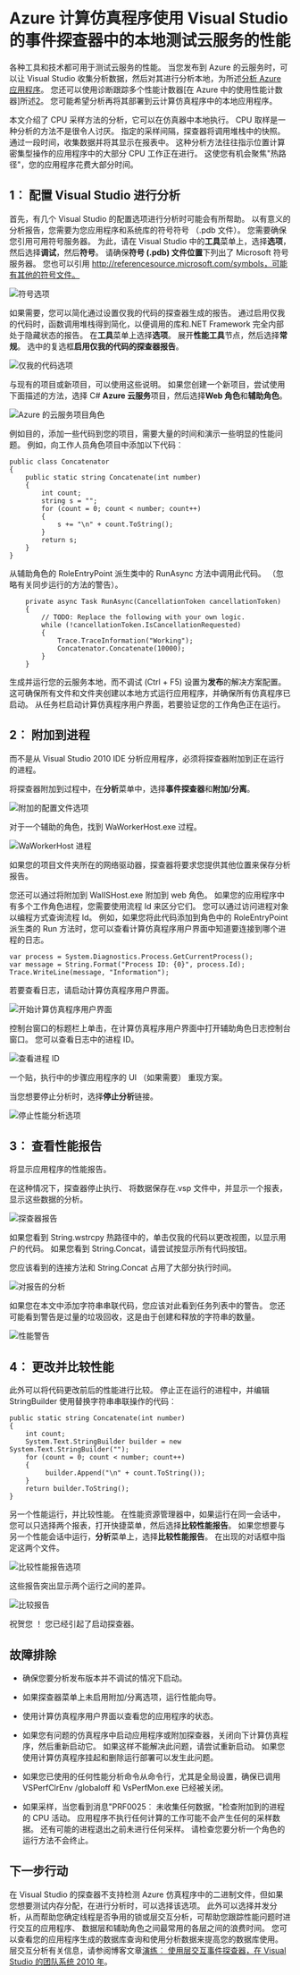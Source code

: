 <properties 
    pageTitle="分析计算仿真程序在本地云服务 |Microsoft Azure" 
    services="cloud-services"
    description="与 Visual Studio 探查器研究云服务中的性能问题" 
    documentationCenter=""
    authors="TomArcher" 
    manager="douge" 
    editor=""
    tags="" 
    />

<tags 
    ms.service="cloud-services" 
    ms.workload="na" 
    ms.tgt_pltfrm="na" 
    ms.devlang="multiple" 
    ms.topic="article" 
    ms.date="07/30/2016" 
    ms.author="tarcher"/>

# <a name="testing-the-performance-of-a-cloud-service-locally-in-the-azure-compute-emulator-using-the-visual-studio-profiler"></a>Azure 计算仿真程序使用 Visual Studio 的事件探查器中的本地测试云服务的性能

各种工具和技术都可用于测试云服务的性能。
当您发布到 Azure 的云服务时，可以让 Visual Studio 收集分析数据，然后对其进行分析本地，为所述[分析 Azure 应用程序][1]。
您还可以使用诊断跟踪多个性能计数器[在 Azure 中的使用性能计数器]所述[2]。
您可能希望分析再将其部署到云计算仿真程序中的本地应用程序。

本文介绍了 CPU 采样方法的分析，它可以在仿真器中本地执行。 CPU 取样是一种分析的方法不是很令人讨厌。 指定的采样间隔，探查器将调用堆栈中的快照。 通过一段时间，收集数据并将其显示在报表中。 这种分析方法往往指示位置计算密集型操作的应用程序中的大部分 CPU 工作正在进行。  这使您有机会聚焦"热路径"，您的应用程序花费大部分时间。



## <a name="1-configure-visual-studio-for-profiling"></a>1︰ 配置 Visual Studio 进行分析

首先，有几个 Visual Studio 的配置选项进行分析时可能会有所帮助。 以有意义的分析报告，您需要为您应用程序和系统库的符号符号 （.pdb 文件）。 您需要确保您引用可用符号服务器。 为此，请在 Visual Studio 中的**工具**菜单上，选择**选项**，然后选择**调试**，然后**符号**。 请确保**符号 (.pdb) 文件位置**下列出了 Microsoft 符号服务器。  您也可以引用 http://referencesource.microsoft.com/symbols，可能有其他的符号文件。

![符号选项][4]

如果需要，您可以简化通过设置仅我的代码的探查器生成的报告。 通过启用仅我的代码时，函数调用堆栈得到简化，以便调用的库和.NET Framework 完全内部处于隐藏状态的报告。 在**工具**菜单上选择**选项**。 展开**性能工具**节点，然后选择**常规**。 选中的复选框**启用仅我的代码的探查器报告**。

![仅我的代码选项][17]

与现有的项目或新项目，可以使用这些说明。  如果您创建一个新项目，尝试使用下面描述的方法，选择 C# **Azure 云服务**项目，然后选择**Web 角色**和**辅助角色**。

![Azure 的云服务项目角色][5]

例如目的，添加一些代码到您的项目，需要大量的时间和演示一些明显的性能问题。 例如，向工作人员角色项目中添加以下代码︰

    public class Concatenator
    {
        public static string Concatenate(int number)
        {
            int count;
            string s = "";
            for (count = 0; count < number; count++)
            {
                s += "\n" + count.ToString();
            }
            return s;
        }
    }

从辅助角色的 RoleEntryPoint 派生类中的 RunAsync 方法中调用此代码。 （忽略有关同步运行的方法的警告）。

        private async Task RunAsync(CancellationToken cancellationToken)
        {
            // TODO: Replace the following with your own logic.
            while (!cancellationToken.IsCancellationRequested)
            {
                Trace.TraceInformation("Working");
                Concatenator.Concatenate(10000);
            }
        }

生成并运行您的云服务本地，而不调试 (Ctrl + F5) 设置为**发布**的解决方案配置。 这可确保所有文件和文件夹创建以本地方式运行应用程序，并确保所有仿真程序已启动。 从任务栏启动计算仿真程序用户界面，若要验证您的工作角色正在运行。

## <a name="2-attach-to-a-process"></a>2︰ 附加到进程

而不是从 Visual Studio 2010 IDE 分析应用程序，必须将探查器附加到正在运行的进程。 

将探查器附加到过程中，在**分析**菜单中，选择**事件探查器**和**附加/分离**。

![附加的配置文件选项][6]

对于一个辅助的角色，找到 WaWorkerHost.exe 过程。

![WaWorkerHost 进程][7]

如果您的项目文件夹所在的网络驱动器，探查器将要求您提供其他位置来保存分析报告。

 您还可以通过将附加到 WaIISHost.exe 附加到 web 角色。
如果您的应用程序中有多个工作角色进程，您需要使用流程 Id 来区分它们。 您可以通过访问进程对象以编程方式查询流程 Id。 例如，如果您将此代码添加到角色中的 RoleEntryPoint 派生类的 Run 方法时，您可以查看计算仿真程序用户界面中知道要连接到哪个进程的日志。

    var process = System.Diagnostics.Process.GetCurrentProcess();
    var message = String.Format("Process ID: {0}", process.Id);
    Trace.WriteLine(message, "Information");

若要查看日志，请启动计算仿真程序用户界面。

![开始计算仿真程序用户界面][8]

控制台窗口的标题栏上单击，在计算仿真程序用户界面中打开辅助角色日志控制台窗口。 您可以查看日志中的进程 ID。

![查看进程 ID][9]

一个贴，执行中的步骤应用程序的 UI （如果需要） 重现方案。

当您想要停止分析时，选择**停止分析**链接。

![停止性能分析选项][10]

## <a name="3-view-performance-reports"></a>3︰ 查看性能报告

将显示应用程序的性能报告。

在这种情况下，探查器停止执行、 将数据保存在.vsp 文件中，并显示一个报表，显示这些数据的分析。

![探查器报告][11]


如果您看到 String.wstrcpy 热路径中的，单击仅我的代码以更改视图，以显示用户的代码。  如果您看到 String.Concat，请尝试按显示所有代码按钮。

您应该看到的连接方法和 String.Concat 占用了大部分执行时间。

![对报告的分析][12]

如果您在本文中添加字符串串联代码，您应该对此看到任务列表中的警告。 您还可能看到警告是过量的垃圾回收，这是由于创建和释放的字符串的数量。

![性能警告][14]

## <a name="4-make-changes-and-compare-performance"></a>4︰ 更改并比较性能

此外可以将代码更改前后的性能进行比较。  停止正在运行的进程中，并编辑 StringBuilder 使用替换字符串串联操作的代码︰

    public static string Concatenate(int number)
    {
        int count;
        System.Text.StringBuilder builder = new System.Text.StringBuilder("");
        for (count = 0; count < number; count++)
        {
             builder.Append("\n" + count.ToString());
        }
        return builder.ToString();
    }

另一个性能运行，并比较性能。 在性能资源管理器中，如果运行在同一会话中，您可以只选择两个报表，打开快捷菜单，然后选择**比较性能报告**。 如果您想要与另一个性能会话中运行，**分析**菜单上，选择**比较性能报告**。 在出现的对话框中指定这两个文件。

![比较性能报告选项][15]

这些报告突出显示两个运行之间的差异。

![比较报告][16]

祝贺您 ！ 您已经引起了启动探查器。

## <a name="troubleshooting"></a>故障排除

- 确保您要分析发布版本并不调试的情况下启动。

- 如果探查器菜单上未启用附加/分离选项，运行性能向导。

- 使用计算仿真程序用户界面以查看您的应用程序的状态。 

- 如果您有问题的仿真程序中启动应用程序或附加探查器，关闭向下计算仿真程序，然后重新启动它。 如果这样不能解决此问题，请尝试重新启动。 如果您使用计算仿真程序挂起和删除运行部署可以发生此问题。

- 如果您已使用的任何性能分析命令从命令行，尤其是全局设置，确保已调用 VSPerfClrEnv /globaloff 和 VsPerfMon.exe 已经被关闭。

- 如果采样，当您看到消息"PRF0025︰ 未收集任何数据，"检查附加到的进程的 CPU 活动。 应用程序不执行任何计算的工作可能不会产生任何的采样数据。  还有可能的进程退出之前未进行任何采样。 请检查您要分析一个角色的运行方法不会终止。

## <a name="next-steps"></a>下一步行动

在 Visual Studio 的探查器不支持检测 Azure 仿真程序中的二进制文件，但如果您想要测试内存分配，在进行分析时，可以选择该选项。 此外可以选择并发分析，从而帮助您确定线程是否争用的锁或层交互分析，可帮助您跟踪性能问题时进行交互的应用程序、 数据层和辅助角色之间最常用的各层之间的浪费时间。  您可以查看您的应用程序生成的数据库查询和使用分析数据来提高您的数据库使用。 层交互分析有关信息，请参阅博客文章[演练︰ 使用层交互事件探查器，在 Visual Studio 的团队系统 2010 年][3]。



[1]: http://msdn.microsoft.com/library/azure/hh369930.aspx
[2]: http://msdn.microsoft.com/library/azure/hh411542.aspx
[3]: http://blogs.msdn.com/b/habibh/archive/2009/06/30/walkthrough-using-the-tier-interaction-profiler-in-visual-studio-team-system-2010.aspx
[4]: ./media/cloud-services-performance-testing-visual-studio-profiler/ProfilingLocally09.png
[5]: ./media/cloud-services-performance-testing-visual-studio-profiler/ProfilingLocally10.png
[6]: ./media/cloud-services-performance-testing-visual-studio-profiler/ProfilingLocally02.png
[7]: ./media/cloud-services-performance-testing-visual-studio-profiler/ProfilingLocally05.png
[8]: ./media/cloud-services-performance-testing-visual-studio-profiler/ProfilingLocally010.png
[9]: ./media/cloud-services-performance-testing-visual-studio-profiler/ProfilingLocally07.png
[10]: ./media/cloud-services-performance-testing-visual-studio-profiler/ProfilingLocally06.png
[11]: ./media/cloud-services-performance-testing-visual-studio-profiler/ProfilingLocally03.png
[12]: ./media/cloud-services-performance-testing-visual-studio-profiler/ProfilingLocally011.png
[14]: ./media/cloud-services-performance-testing-visual-studio-profiler/ProfilingLocally04.png 
[15]: ./media/cloud-services-performance-testing-visual-studio-profiler/ProfilingLocally013.png
[16]: ./media/cloud-services-performance-testing-visual-studio-profiler/ProfilingLocally012.png
[17]: ./media/cloud-services-performance-testing-visual-studio-profiler/ProfilingLocally08.png
 
